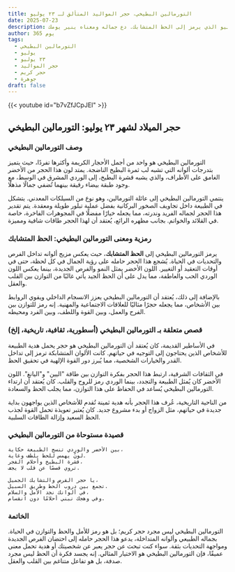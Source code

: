 ```yaml
---
title: التورمالين البطيخي، حجر المواليد المتألق لـ ٢٣ يوليو
date: 2025-07-23
description: اشعر بأهمية التورمالين البطيخي، حجر المواليد لـ ٢٣ يوليو الذي يرمز إلى الحظ المتشابك. دع جماله ومعناه ينير يومك.
author: 365 يوم
tags:
  - التورمالين البطيخي
  - يوليو
  - ٢٣ يوليو
  - حجر المواليد
  - حجر كريم
  - جوهرة
draft: false
---
```


{{< youtube id="b7vZfJCpJEI" >}}

## حجر الميلاد لشهر ٢٣ يوليو: التورمالين البطيخي

### وصف التورمالين البطيخي

التورمالين البطيخي هو واحد من أجمل الأحجار الكريمة وأكثرها تفردًا، حيث يتميز بتدرجات ألوانه التي تشبه لب ثمرة البطيخ الناضجة. يمتد لون هذا الحجر من الأخضر الغامق على الأطراف، والذي يشبه قشرة البطيخ، إلى الوردي المشرق في الوسط، مع وجود طبقة بيضاء رقيقة بينهما تُضفي جمالًا مذهلًا.

ينتمي التورمالين البطيخي إلى عائلة التورمالين، وهو نوع من السيلكات المعدني. يتشكل في الطبيعة داخل تجاويف الصخور البركانية بفضل عملية تبلور طويلة ومعقدة. يتم تقدير هذا الحجر لجماله الفريد وندرته، مما يجعله خيارًا مفضلًا في المجوهرات الفاخرة، خاصة في القلائد والخواتم. بجانب مظهره الرائع، يُعتقد أن لهذا الحجر طاقات شافية ومميزة.

### رمزية ومعنى التورمالين البطيخي: الحظ المتشابك

يرمز التورمالين البطيخي إلى **الحظ المتشابك**، حيث يعكس مزيج ألوانه تداخل الفرص والتحديات في الحياة. يُشجع هذا الحجر حامله على رؤية الجمال في كل لحظة، حتى في أوقات التعقيد أو التغيير. اللون الأخضر يمثل النمو والفرص الجديدة، بينما يعكس اللون الوردي الحب والعاطفة، مما يدل على أن الحظ الجيد يأتي غالبًا من التوازن بين القلب والعقل.

بالإضافة إلى ذلك، يُعتقد أن التورمالين البطيخي يعزز الانسجام الداخلي ويقوي الروابط بين الأشخاص، مما يجعله حجرًا مثاليًا للعلاقات الاجتماعية والمهنية. إنه رمز للتوازن بين الفرح والعمل، وبين القوة واللطف، وبين الفرد ومحيطه.

### قصص متعلقة بـ التورمالين البطيخي (أسطورية، ثقافية، تاريخية، إلخ)

في الأساطير القديمة، كان يُعتقد أن التورمالين البطيخي هو حجر يحمل هدية الطبيعة للأشخاص الذين يحتاجون إلى التوجيه في حياتهم. كانت الألوان المتشابكة ترمز إلى تداخل القدر والخيارات الشخصية، مما يُبرز دور القوة الإلهية في تحقيق الحظ.

في الثقافات الشرقية، ارتبط هذا الحجر بفكرة التوازن بين طاقة "اليين" و"اليانغ". اللون الأخضر كان يُمثل الطبيعة والتجدد، بينما الوردي رمز للروح والقلب. كان يُعتقد أن ارتداء التورمالين البطيخي يُساعد في الحفاظ على هذا التوازن، مما يجلب الحظ والسعادة.

من الناحية التاريخية، عُرف هذا الحجر بأنه هدية ثمينة تُقدم للأشخاص الذين يواجهون بداية جديدة في حياتهم، مثل الزواج أو بدء مشروع جديد. كان يُعتبر تعويذة تحمل القوة لجذب الحظ السعيد وإزالة الطاقات السلبية.

### قصيدة مستوحاة من التورمالين البطيخي

```
بين الأخضر والوردي تنسج الطبيعة حكاية،  
لونٌ يهمس للحظ بلطف وغاية.  
قشرة البطيخ وأحلام الفجر،  
تروي قصصًا عن قلب لا يجف.

يا حجر الفرص والتشابك الجميل،  
تجمع بين دروب الحظ وطريق السبيل.  
في ألوانك نجد الأمل والسلام،  
وفي وهجك نبني أحلامًا دون انقسام.
```

### الخاتمة

التورمالين البطيخي ليس مجرد حجر كريم؛ بل هو رمز للأمل والحظ والتوازن في الحياة. بجماله الطبيعي وألوانه المتداخلة، يدعو هذا الحجر حامله إلى احتضان الفرص الجديدة ومواجهة التحديات بثقة. سواء كنت تبحث عن حجر يعبر عن شخصيتك أو هدية تحمل معنى عميقًا، فإن التورمالين البطيخي هو الاختيار المثالي. إنه يجسد فكرة أن الحظ ليس مجرد صدفة، بل هو تفاعل متناغم بين القلب والعقل.